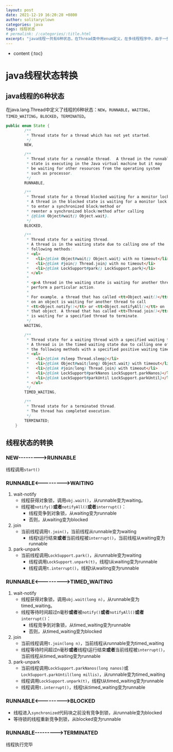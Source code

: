 ```yaml
---
layout: post
date: 2021-12-19 16:20:28 +0800
author: solitaryclown
categories: java
tags: 线程状态
# permalink: /:categories/:title.html
excerpt: "java线程一共有6种状态，在Thread类中用enum定义，在多线程程序中，由于一些线程相关的方法的调用，会让线程的状态发生转换。"
---
```

* content
{:toc}

# java线程状态转换

## java线程的6种状态

在java.lang.Thread中定义了线程的6种状态：`NEW`，`RUNNABLE`，`WAITING`，`TIMED_WAITING`，`BLOCKED`，`TERMINATED`。
```java
public enum State {
        /**
         * Thread state for a thread which has not yet started.
         */
        NEW,

        /**
         * Thread state for a runnable thread.  A thread in the runnable
         * state is executing in the Java virtual machine but it may
         * be waiting for other resources from the operating system
         * such as processor.
         */
        RUNNABLE,

        /**
         * Thread state for a thread blocked waiting for a monitor lock.
         * A thread in the blocked state is waiting for a monitor lock
         * to enter a synchronized block/method or
         * reenter a synchronized block/method after calling
         * {@link Object#wait() Object.wait}.
         */
        BLOCKED,

        /**
         * Thread state for a waiting thread.
         * A thread is in the waiting state due to calling one of the
         * following methods:
         * <ul>
         *   <li>{@link Object#wait() Object.wait} with no timeout</li>
         *   <li>{@link #join() Thread.join} with no timeout</li>
         *   <li>{@link LockSupport#park() LockSupport.park}</li>
         * </ul>
         *
         * <p>A thread in the waiting state is waiting for another thread to
         * perform a particular action.
         *
         * For example, a thread that has called <tt>Object.wait()</tt>
         * on an object is waiting for another thread to call
         * <tt>Object.notify()</tt> or <tt>Object.notifyAll()</tt> on
         * that object. A thread that has called <tt>Thread.join()</tt>
         * is waiting for a specified thread to terminate.
         */
        WAITING,

        /**
         * Thread state for a waiting thread with a specified waiting time.
         * A thread is in the timed waiting state due to calling one of
         * the following methods with a specified positive waiting time:
         * <ul>
         *   <li>{@link #sleep Thread.sleep}</li>
         *   <li>{@link Object#wait(long) Object.wait} with timeout</li>
         *   <li>{@link #join(long) Thread.join} with timeout</li>
         *   <li>{@link LockSupport#parkNanos LockSupport.parkNanos}</li>
         *   <li>{@link LockSupport#parkUntil LockSupport.parkUntil}</li>
         * </ul>
         */
        TIMED_WAITING,

        /**
         * Thread state for a terminated thread.
         * The thread has completed execution.
         */
        TERMINATED;
    }
```

## 线程状态的转换

### NEW--------->RUNNABLE
线程调用`start()`

### RUNNABLE<--------->WAITING
1. wait-notify
    * 线程获得对象锁，调用`obj.wait()`，从runnable变为waiting。
    * 线程被`notify()`**或者**`notifyAll()`**或者**`interrupt()`：
        - 线程竞争到对象锁，从waiting变为runnable
        - 否则，从waiting变为blocked
2. join
    + 当前线程调用`t.join()`，当前线程从runnable变为waiting
        + 线程t运行结束**或者**当前线程被`interrupt()`，当前线程从waiting变为runnable
3. park-unpark
    + 当前线程调用`LockSupport.park()`，从runnable变为waiting
        + 线程调用`LockSupport.unpark(t)`，线程t从waiting变为runnable
        + 线程调用`t.interrupt()`，线程t从waiting变为runnable 

### RUNNABLE<--------->TIMED_WAITING
1. wait-notify
    * 线程获得对象锁，调用`obj.wait(long n)`，从runnable变为timed_waiting。
    * 线程等待时间超过n毫秒**或者**被`notify()`**或者**`notifyAll()`**或者**`interrupt()`：
        - 线程竞争到对象锁，从timed_waiting变为runnable
        - 否则，从timed_waiting变为blocked
2. join
    + 当前线程调用`t.join(long n)`，当前线程从runnable变为timed_waiting
    + 线程等待时间超过n毫秒**或者**线程t运行结束**或者**当前线程被`interrupt()`，当前线程从timed_waiting变为runnable
3. park-unpark
    + 当前线程调用`LockSupport.parkNanos(long nanos)`或`LockSupport.parkUntil(long millis)`，从runnable变为timed_waiting
    + 线程调用`LockSupport.unpark(t)`，线程t从timed_waiting变为runnable
    + 线程调用`t.interrupt()`，线程t从timed_waiting变为runnable 

### RUNNABLE<--------->BLOCKED
+ 线程进入`synchronized`代码块之前没有竞争到锁，从runnable变为blocked
+ 等待锁的线程重新竞争到锁，从blocked变为runnable

### RUNNABLE--------->TERMINATED
线程执行完毕